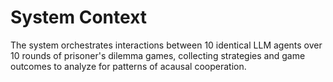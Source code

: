 # System Context

The system orchestrates interactions between 10 identical LLM agents over 10 rounds of prisoner's dilemma games, collecting strategies and game outcomes to analyze for patterns of acausal cooperation.
